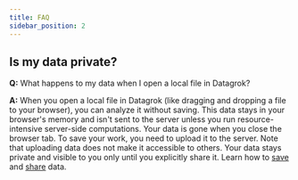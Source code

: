 ```yaml
---
title: FAQ
sidebar_position: 2
---
```


## Is my data private?

**Q:** What happens to my data when I open a local file in Datagrok?

**A:** When you open a local file in Datagrok (like dragging and dropping a file to your browser), you can analyze it without saving. This data stays in your browser's memory and isn't sent to the server unless you run resource-intensive server-side computations. Your data is gone when you close the browser tab. To save your work, you need to upload it to the server. Note that uploading data does not make it accessible to others. Your data stays private and visible to you only until you explicitly share it. Learn how to [save](../concepts/project/project.md#uploading-a-project) and [share](../collaborate/sharing.md) data.